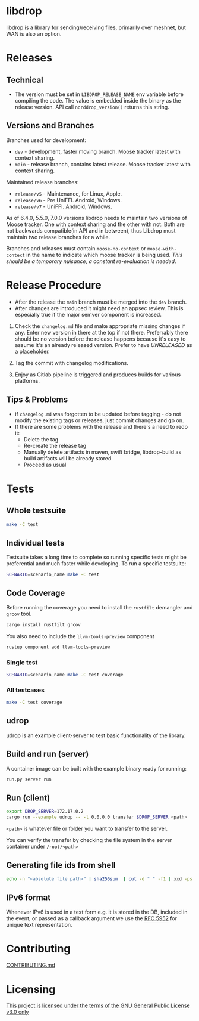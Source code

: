 # libdrop
libdrop is a library for sending/receiving files, primarily over meshnet, but
WAN is also an option.

# Releases
## Technical
- The version must be set in `LIBDROP_RELEASE_NAME` env variable before compiling the code. The value is embedded inside the binary as the release
version. API call  `norddrop_version()` returns this string.

## Versions and Branches
Branches used for development:
- `dev` - development, faster moving branch. Moose tracker latest with context sharing.
- `main` - release branch, contains latest release. Moose tracker latest with context sharing.

Maintained release branches:
- `release/v5` - Maintenance, for Linux, Apple.
- `release/v6` - Pre UniFFI. Android, Windows.
- `release/v7` - UniFFI. Android, Windows.

As of 6.4.0, 5.5.0, 7.0.0 versions libdrop needs to maintain two versions of Moose tracker. One with
context sharing and the other with not. Both are not backwards compatible(in API and in between), thus Libdrop 
must maintain two release branches for a while.

Branches and releases must contain `moose-no-context` or `moose-with-context` in the name to
indicate which moose tracker is being used. *This should be a temporary nuisance, a constant re-evaluation is needed*.

# Release Procedure
- After the release the `main` branch must be merged into the `dev` branch.
- After changes are introduced it might need an appsec review. This is especially true if the major semver component is increased.

1. Check the `changelog.md` file and make appropriate missing changes if any. Enter new version in there at the top if not there.
Preferrably there should be no version before the release happens because it's easy to assume it's an already released version.
Prefer to have *UNRELEASED* as a placeholder.

2. Tag the commit with changelog modifications.
3. Enjoy as Gitlab pipeline is triggered and produces builds for various platforms.

## Tips & Problems 
- if `changelog.md` was forgotten to be updated before tagging - do not modify the existing tags or releases, just commit changes and go on.
- If there are some problems with the release and there's a need to redo it:
    -   Delete the tag
    -   Re-create the release tag
    -   Manually delete artifacts in maven, swift bridge, libdrop-build as build artifacts will be already stored
    -   Proceed as usual

# Tests
## Whole testsuite
```sh
make -C test
```

## Individual tests
Testsuite takes a long time to complete so running specific tests might be preferential and much faster while developing. To run a specific testsuite:
```sh
SCENARIO=scenario_name make -C test
```

## Code Coverage
Before running the coverage you need to install the `rustfilt` demangler and `grcov` tool.
```sh
cargo install rustfilt grcov
```

You also need to include the `llvm-tools-preview` component
```sh
rustup component add llvm-tools-preview
```

### Single test
```sh
SCENARIO=scenario_name make -C test coverage
```

### All testcases
```sh
make -C test coverage
```

## udrop

udrop is an example client-server to test basic functionality of the library.

## Build and run (server)
A container image can be built with the example binary ready for running:
```sh
run.py server run
```

## Run (client)
```sh
export DROP_SERVER=172.17.0.2
cargo run --example udrop -- -l 0.0.0.0 transfer $DROP_SERVER <path>
```

`<path>` is whatever file or folder you want to transfer to the server.

You can verify the transfer by checking the file system in the server container under `/root/<path>`

## Generating file ids from shell
```sh
echo -n "<absolute file path>" | sha256sum  | cut -d " " -f1 | xxd -ps -r | basenc --base64url | tr -d '='
```

## IPv6 format
Whenever IPv6 is used in a text form e.g. it is stored in the DB, included in the event, or passed as a callback argument we use the [RFC 5952](https://tools.ietf.org/html/rfc5952) for unique text representation.

# Contributing
[CONTRIBUTING.md](CONTRIBUTING.md)

# Licensing
[This project is licensed under the terms of the GNU General Public License v3.0 only](LICENSE)
